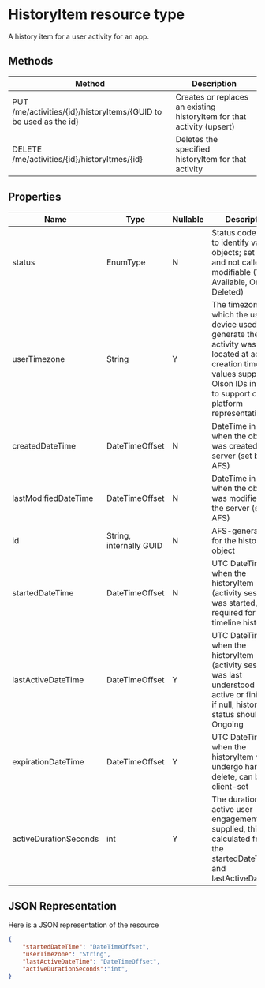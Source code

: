 # HistoryItem resource type

A history item for a user activity for an app.

## Methods

|Method | Description|
|-------|-----------|
|PUT /me/activities/{id}/historyItems/{GUID to be used as the id} | Creates or replaces an existing historyItem for that activity (upsert)|
|DELETE /me/activities/{id}/historyItmes/{id} | Deletes the specified historyItem for that activity|


## Properties

|Name | Type | Nullable | Description
|----|------|---------|------------
|status | EnumType | N | Status code used to identify valid objects; set by AFS and not caller-modifiable (Values: Available, Ongoing, Deleted)|
|userTimezone | String | Y | The timezone in which the user's device used to generate the activity was located at activity creation time; values supplied as Olson IDs in order to support cross-platform representation|
|createdDateTime | DateTimeOffset | N | DateTime in UTC when the object was created on the server (set by AFS)|
|lastModifiedDateTime | DateTimeOffset | N | DateTime in UTC when the object was modified on the server (set by AFS)|
|id | String, internally GUID | N | AFS-generated ID for the history item object|
|startedDateTime | DateTimeOffset | N | UTC DateTime when the historyItem (activity session) was started, required for timeline history|
|lastActiveDateTime | DateTimeOffset | Y | UTC DateTime when the historyItem (activity session) was last understood as active or finished - if null, historyItem status should be Ongoing|
|expirationDateTime | DateTimeOffset | Y | UTC DateTime when the historyItem will undergo hard-delete, can be client-set|
|activeDurationSeconds | int | Y | The duration of active user engagement; if not supplied, this is calculated from the startedDateTime and lastActiveDateTime|

## JSON Representation

Here is a JSON representation of the resource

<!-- {
  "blockType": "resource",
  "optionalProperties": [
    "userTimezone",
    "lastActiveDateTime",
    "activeDurationSeconds"
  ],
  "@odata.type": "microsoft.graph.historyitem"
}-->

```json
{
    "startedDateTime": "DateTimeOffset",
    "userTimezone": "String",
    "lastActiveDateTime": "DateTimeOffset",
    "activeDurationSeconds":"int",
}
```

<!-- uuid: 8fcb5dbc-d5aa-4681-8e31-b001d5168d79
2017-06-07 14:57:30 UTC -->
<!-- {
  "type": "#page.annotation",
  "description": "historyitem resource",
  "keywords": "",
  "section": "documentation",
  "tocPath": ""
}-->
